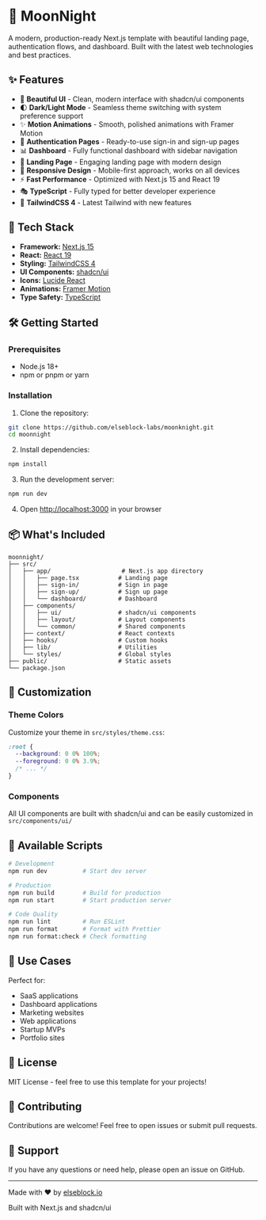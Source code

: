 # 🌙 MoonNight

A modern, production-ready Next.js template with beautiful landing page, authentication flows, and dashboard. Built with the latest web technologies and best practices.

## ✨ Features

- 🎨 **Beautiful UI** - Clean, modern interface with shadcn/ui components
- 🌓 **Dark/Light Mode** - Seamless theme switching with system preference support
- ✨ **Motion Animations** - Smooth, polished animations with Framer Motion
- 🔐 **Authentication Pages** - Ready-to-use sign-in and sign-up pages
- 📊 **Dashboard** - Fully functional dashboard with sidebar navigation
- 🎯 **Landing Page** - Engaging landing page with modern design
- 📱 **Responsive Design** - Mobile-first approach, works on all devices
- ⚡ **Fast Performance** - Optimized with Next.js 15 and React 19
- 🎭 **TypeScript** - Fully typed for better developer experience
- 🎨 **TailwindCSS 4** - Latest Tailwind with new features

## 🚀 Tech Stack

- **Framework:** [Next.js 15](https://nextjs.org/)
- **React:** [React 19](https://react.dev/)
- **Styling:** [TailwindCSS 4](https://tailwindcss.com/)
- **UI Components:** [shadcn/ui](https://ui.shadcn.com/)
- **Icons:** [Lucide React](https://lucide.dev/)
- **Animations:** [Framer Motion](https://www.framer.com/motion/)
- **Type Safety:** [TypeScript](https://www.typescriptlang.org/)

## 🛠️ Getting Started

### Prerequisites

- Node.js 18+
- npm or pnpm or yarn

### Installation

1. Clone the repository:
```bash
git clone https://github.com/elseblock-labs/moonknight.git
cd moonnight
```

2. Install dependencies:
```bash
npm install
```

3. Run the development server:
```bash
npm run dev
```

4. Open [http://localhost:3000](http://localhost:3000) in your browser

## 📦 What's Included

```
moonnight/
├── src/
│   ├── app/                    # Next.js app directory
│   │   ├── page.tsx           # Landing page
│   │   ├── sign-in/           # Sign in page
│   │   ├── sign-up/           # Sign up page
│   │   └── dashboard/         # Dashboard
│   ├── components/
│   │   ├── ui/                # shadcn/ui components
│   │   ├── layout/            # Layout components
│   │   └── common/            # Shared components
│   ├── context/               # React contexts
│   ├── hooks/                 # Custom hooks
│   ├── lib/                   # Utilities
│   └── styles/                # Global styles
├── public/                    # Static assets
└── package.json
```

## 🎨 Customization

### Theme Colors

Customize your theme in `src/styles/theme.css`:

```css
:root {
  --background: 0 0% 100%;
  --foreground: 0 0% 3.9%;
  /* ... */
}
```

### Components

All UI components are built with shadcn/ui and can be easily customized in `src/components/ui/`

## 📝 Available Scripts

```bash
# Development
npm run dev          # Start dev server

# Production
npm run build        # Build for production
npm run start        # Start production server

# Code Quality
npm run lint         # Run ESLint
npm run format       # Format with Prettier
npm run format:check # Check formatting
```

## 🌟 Use Cases

Perfect for:
- SaaS applications
- Dashboard applications
- Marketing websites
- Web applications
- Startup MVPs
- Portfolio sites

## 📄 License

MIT License - feel free to use this template for your projects!

## 🤝 Contributing

Contributions are welcome! Feel free to open issues or submit pull requests.

## 💬 Support

If you have any questions or need help, please open an issue on GitHub.

---

Made with ❤️ by [elseblock.io](https://elseblock.io)

Built with Next.js and shadcn/ui
